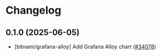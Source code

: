 # Changelog

## 0.1.0 (2025-06-05)

* [bitnami/grafana-alloy] Add Grafana Alloy chart ([#34078](https://github.com/bitnami/charts/pull/34078))
